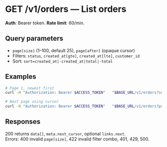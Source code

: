 # GET /v1/orders — List orders

**Auth**: Bearer token. **Rate limit**: 60/min.

## Query parameters
- `page[size]` (1–100, default 25), `page[after]` (opaque cursor)
- Filters: `status`, `created_at[gte]`, `created_at[lte]`, `customer_id`
- Sort: `sort=created_at|-created_at|total|-total`

## Examples
```bash
# Page 1, newest first
curl -H "Authorization: Bearer $ACCESS_TOKEN"   "$BASE_URL/v1/orders?sort=-created_at&page[size]=25"

# Next page using cursor
curl -H "Authorization: Bearer $ACCESS_TOKEN"   "$BASE_URL/v1/orders?page[after]=$NEXT_CURSOR"
```

## Responses
200 returns `data[]`, `meta.next_cursor`, optional `links.next`.  
Errors: 400 invalid `page[size]`, 422 invalid filter combo, 401, 429, 500.
